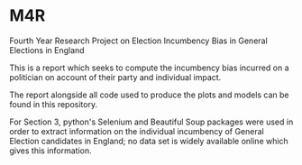 # M4R
Fourth Year Research Project on Election Incumbency Bias in General Elections in England

This is a report which seeks to compute the incumbency bias incurred on a politician on account of their party and individual impact.

The report alongside all code used to produce the plots and models can be found in this repository.

For Section 3, python's Selenium and Beautiful Soup packages were used in order to extract information on the individual incumbency of General Election candidates in England; no data set is widely available online which gives this information.

